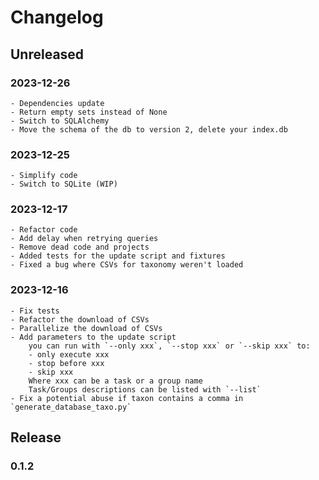 # Changelog

## Unreleased

### 2023-12-26

    - Dependencies update
    - Return empty sets instead of None
    - Switch to SQLAlchemy
    - Move the schema of the db to version 2, delete your index.db

### 2023-12-25

    - Simplify code
    - Switch to SQLite (WIP)

### 2023-12-17

    - Refactor code
    - Add delay when retrying queries
    - Remove dead code and projects
    - Added tests for the update script and fixtures
    - Fixed a bug where CSVs for taxonomy weren't loaded

### 2023-12-16

    - Fix tests
    - Refactor the download of CSVs
    - Parallelize the download of CSVs
    - Add parameters to the update script
        you can run with `--only xxx`, `--stop xxx` or `--skip xxx` to:
        - only execute xxx
        - stop before xxx
        - skip xxx 
        Where xxx can be a task or a group name
        Task/Groups descriptions can be listed with `--list`
    - Fix a potential abuse if taxon contains a comma in `generate_database_taxo.py`

## Release

### 0.1.2

